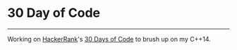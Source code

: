 # 30 Day of Code

----

Working on [HackerRank](http://www.hackerrank.com)'s [30 Days of
Code](https://www.hackerrank.com/domains/tutorials/30-days-of-code) to brush
up on my C++14.
